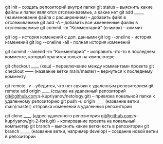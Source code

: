 git init – создать репозиторий внутри папки
git status – выяснить какие файлы и папки являются отслеживаемые, а какие нет
git add _____ (наименование файла с расширением) – добавить файл в отслеживаемые
git add -A – добавить все измененные файлы в отслеживаемые
git commit -m "Комментарий" (снимок) – коммит

git log – история изменений с доп. данными
git log --oneline - история изменений
git log --oneline -all - полная история изменений

git commit --amend -m "Комментарий" – исправить что-то в последнем комменте, который хранится только на компьютере

git checkout ____ (хеш) – переключение между комментами проекта
git checkout –––– (название ветки main/master) – вернуться к последнему комменту

git remote -v – убедится, что нет связки с удаленным репозиторием
git remote add origin ____ (ссылка на удаленный репозиторий git@github.com:s-kupriyanov/netology.git) – привязка локальной папки к удаленному репозиторию
git push -u origin ____ (название ветки main/master) отправка изменений в удаленный репозиторий

git clone ____ (адрес удаленного репозитория git@github.com:s-kupriyanov/git-2-fork.git) – копирование проекта на локальный компьютер
git branch – выяснить какие ветки есть в репозитории
git branch _____ (название ветки, например develop) – создание новой ветки в репозитории